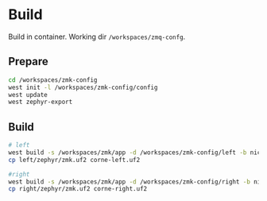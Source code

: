 # Build
Build in container. Working dir `/workspaces/zmq-confg`.

## Prepare
```bash
cd /workspaces/zmk-config
west init -l /workspaces/zmk-config/config
west update
west zephyr-export
```

## Build
```bash
# left
west build -s /workspaces/zmk/app -d /workspaces/zmk-config/left -b nice_nano_v2 -S "studio-rpc-usb-uart" -- -DZMK_CONFIG=/workspaces/zmk-config/config -DSHIELD="corne_left nice_view_adapter nice_view"
cp left/zephyr/zmk.uf2 corne-left.uf2

#right
west build -s /workspaces/zmk/app -d /workspaces/zmk-config/right -b nice_nano_v2 -- -DZMK_CONFIG=/workspaces/zmk-config/config -DSHIELD="corne_right nice_view_adapter nice_view"
cp right/zephyr/zmk.uf2 corne-right.uf2
```
